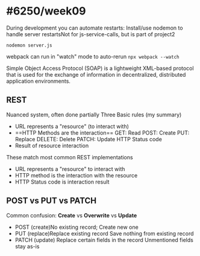 # #6250/week09


During development you can automate restarts: 
Install/use nodemon to handle server restartsNot for js-service-calls, but is part of project2 
```
nodemon server.js
```
webpack can run in "watch" mode to auto-rerun 
``npx webpack --watch``

Simple Object Access Protocol (SOAP) is a lightweight XML-based protocol that is used for the exchange of information in decentralized, distributed application environments.

## REST
Nuanced system, often done partially 
Three Basic rules (my summary) 
* URL represents a "resource" (to interact with) 
* ==HTTP Methods are the interaction== 
  GET: Read 
  POST: Create 
  PUT: Replace 
  DELETE: Delete 
  PATCH: Update 
  HTTP Status code
* Result of resource interaction 

These match most common REST implementations 
* URL represents a "resource" to interact with 
* HTTP method is the interaction with the resource 
* HTTP Status code is interaction result 

## POST vs PUT vs PATCH
Common confusion: **Create** vs **Overwrite** vs **Update** 
* POST (create)No existing record; Create new one 
* PUT (replace)Replace existing record 
  Save nothing from existing record 
* PATCH (update) 
  Replace certain fields in the record 
  Unmentioned fields stay as-is 
